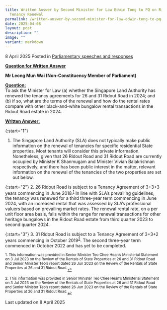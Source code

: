 ```yaml
---
title: Written Answer by Second Minister for Law Edwin Tong to PQ on Ridout Road
  Tenancy Renewal
permalink: /written-answer-by-second-minister-for-law-edwin-tong-to-pq-on-ridout-road-tenancy-renewal/
date: 2025-04-08
layout: post
description: ""
image: ""
variant: markdown
---
```

8 April 2025 Posted in [Parliamentary speeches and responses](/news/parliamentary-speeches) 

<b><u>Question for Written Answer</u></b>

<b>**Mr Leong Mun Wai (Non-Constituency Member of Parliament)**</b>

<b><u>Question:</u></b>
<br> To ask the Minister for Law (a) whether the Singapore Land Authority has renewed the tenancy agreements for 26 and 31 Ridout Road in 2024; and (b) if so, what are the terms of the renewal and how do the rental rates compare with other black-and-white bungalow rental transactions in the Ridout Road estate in 2024.

<b><u>Written Answer:</u></b>

{:start="1"}
1.	The Singapore Land Authority (SLA) does not typically make public information on the renewal of tenancies for specific residential State properties. Most tenants will consider this private information. Nonetheless, given that 26 Ridout Road and 31 Ridout Road are currently occupied by Minister K Shanmugam and Minister Vivian Balakrishnan respectively, and there has been public interest in the matter, relevant information on the renewal of the tenancies of the two properties are set out below.

{:start="2"}
2.	26 Ridout Road is subject to a Tenancy Agreement of 3+3+3 years commencing in June 2018.<sup><a href="#fn1" id="ref1">1</a></sup>  In line with SLA’s prevailing guidelines, the tenancy was renewed for a third three-year term commencing in June 2024, with an increased rental that was assessed by SLA’s professional valuers based on prevailing market rates. The renewal rental rate, on a per unit floor area basis, falls within the range for renewal transactions for other heritage bungalows in the Ridout Road estate from third quarter 2023 to second quarter 2024.

{:start="3"}
3.	31 Ridout Road is subject to a Tenancy Agreement of 3+3+2 years commencing in October 2019<sup><a href="#fn2" id="ref2">2</a></sup>. The second three-year term commenced in October 2022 and has yet to be completed.

<p></p><p><sup id="fn1">1.&nbsp;This information was provided in Senior Minister Teo Chee Hean’s Ministerial Statement on 3 Jul 2023 on the Review of the Rentals of State Properties at 26 and 31 Ridout Road and Senior Minister Teo’s report dated 26 Jun 2023 on the Review of the Rentals of State Properties at 26 and 31 Ridout Road.</sup><a href="#ref1" title="Jump back to footnote 1 in the text." style="font-size: 12px">↩</a></p>

<p><sup id="fn2">2.&nbsp;This information was provided in Senior Minister Teo Chee Hean’s Ministerial Statement on 3 Jul 2023 on the Review of the Rentals of State Properties at 26 and 31 Ridout Road and Senior Minister Teo’s report dated 26 Jun 2023 on the Review of the Rentals of State Properties at 26 and 31 Ridout Road.</sup><a href="#ref2" title="Jump back to footnote 2 in the text." style="font-size: 12px">↩</a></p>

<p></p><p></p><p class="right-side-updated">Last updated on 8 April 2025</p>